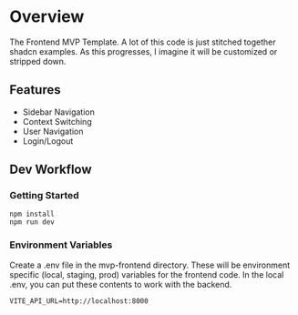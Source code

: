 # Overview

The Frontend MVP Template. A lot of this code is just stitched together shadcn examples. As this progresses, I imagine it will be customized or stripped down.

## Features

- Sidebar Navigation
- Context Switching
- User Navigation
- Login/Logout

## Dev Workflow

### Getting Started

```
npm install
npm run dev
```

### Environment Variables

Create a .env file in the mvp-frontend directory. These will be environment specific (local, staging, prod) variables for the frontend code. In the local .env, you can put these contents to work with the backend.

```
VITE_API_URL=http://localhost:8000
```